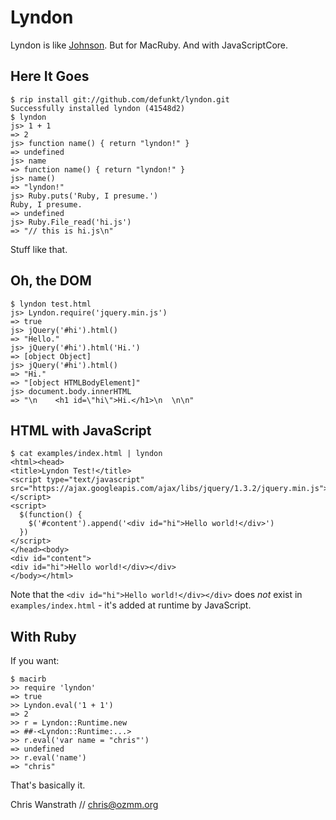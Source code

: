Lyndon
======

Lyndon is like [Johnson](http://github.com/jbarnette/johnson). But for MacRuby. And with JavaScriptCore.

Here It Goes
------------

    $ rip install git://github.com/defunkt/lyndon.git
    Successfully installed lyndon (41548d2)
    $ lyndon
    js> 1 + 1
    => 2
    js> function name() { return "lyndon!" }
    => undefined
    js> name
    => function name() { return "lyndon!" }
    js> name()
    => "lyndon!"
    js> Ruby.puts('Ruby, I presume.')
    Ruby, I presume.
    => undefined
    js> Ruby.File_read('hi.js')
    => "// this is hi.js\n"

Stuff like that.

Oh, the DOM
-----------

    $ lyndon test.html 
    js> Lyndon.require('jquery.min.js')
    => true
    js> jQuery('#hi').html()
    => "Hello."
    js> jQuery('#hi').html('Hi.')
    => [object Object]
    js> jQuery('#hi').html()
    => "Hi."
    => "[object HTMLBodyElement]"
    js> document.body.innerHTML
    => "\n    <h1 id=\"hi\">Hi.</h1>\n  \n\n"


HTML with JavaScript
--------------------

    $ cat examples/index.html | lyndon 
    <html><head>
    <title>Lyndon Test!</title>
    <script type="text/javascript" src="https://ajax.googleapis.com/ajax/libs/jquery/1.3.2/jquery.min.js"></script>
    <script>
      $(function() {
        $('#content').append('<div id="hi">Hello world!</div>')
      })
    </script>
    </head><body>
    <div id="content">
    <div id="hi">Hello world!</div></div>
    </body></html>

Note that the `<div id="hi">Hello world!</div></div>` does _not_ exist
in `examples/index.html` - it's added at runtime by JavaScript.


With Ruby
---------

If you want:

    $ macirb
    >> require 'lyndon'
    => true
    >> Lyndon.eval('1 + 1')
    => 2
    >> r = Lyndon::Runtime.new
    => ##-<Lyndon::Runtime:...>
    >> r.eval('var name = "chris"')
    => undefined
    >> r.eval('name')
    => "chris"
    
That's basically it.

Chris Wanstrath // chris@ozmm.org

